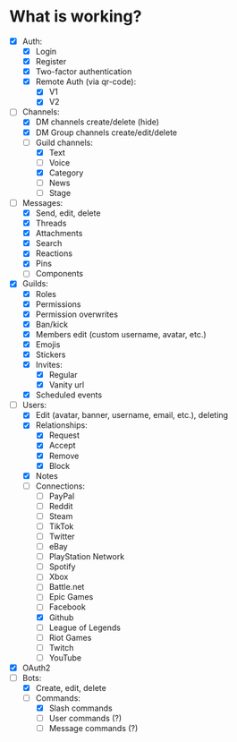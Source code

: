 # What is working?

  - [x] Auth:
    - [x] Login
    - [x] Register
    - [x] Two-factor authentication
    - [x] Remote Auth (via qr-code):
      - [x] V1
      - [x] V2
  - [ ] Channels:
    - [x] DM channels create/delete (hide)
    - [x] DM Group channels create/edit/delete
    - [ ] Guild channels:
      - [x] Text
      - [ ] Voice
      - [x] Category
      - [ ] News
      - [ ] Stage
  - [ ] Messages:
    - [x] Send, edit, delete
    - [x] Threads
    - [x] Attachments
    - [x] Search
    - [x] Reactions
    - [x] Pins
    - [ ] Components
  - [x] Guilds:
    - [x] Roles
    - [x] Permissions
    - [x] Permission overwrites
    - [x] Ban/kick
    - [x] Members edit (custom username, avatar, etc.)
    - [x] Emojis
    - [x] Stickers
    - [x] Invites:
      - [x] Regular
      - [x] Vanity url
    - [x] Scheduled events
  - [ ] Users:
    - [x] Edit (avatar, banner, username, email, etc.), deleting
    - [x] Relationships:
      - [x] Request
      - [x] Accept
      - [x] Remove
      - [x] Block
    - [x] Notes
    - [ ] Connections:
      - [ ] PayPal
      - [ ] Reddit
      - [ ] Steam
      - [ ] TikTok
      - [ ] Twitter
      - [ ] eBay
      - [ ] PlayStation Network
      - [ ] Spotify
      - [ ] Xbox
      - [ ] Battle.net
      - [ ] Epic Games
      - [ ] Facebook
      - [x] Github
      - [ ] League of Legends
      - [ ] Riot Games
      - [ ] Twitch
      - [ ] YouTube
  - [x] OAuth2
  - [ ] Bots:
    - [x] Create, edit, delete
    - [ ] Commands:
      - [x] Slash commands
      - [ ] User commands (?)
      - [ ] Message commands (?)